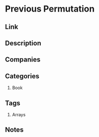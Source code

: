 # Previous Permutation

## Link

## Description

## Companies

## Categories

1. Book

## Tags

1. Arrays

## Notes